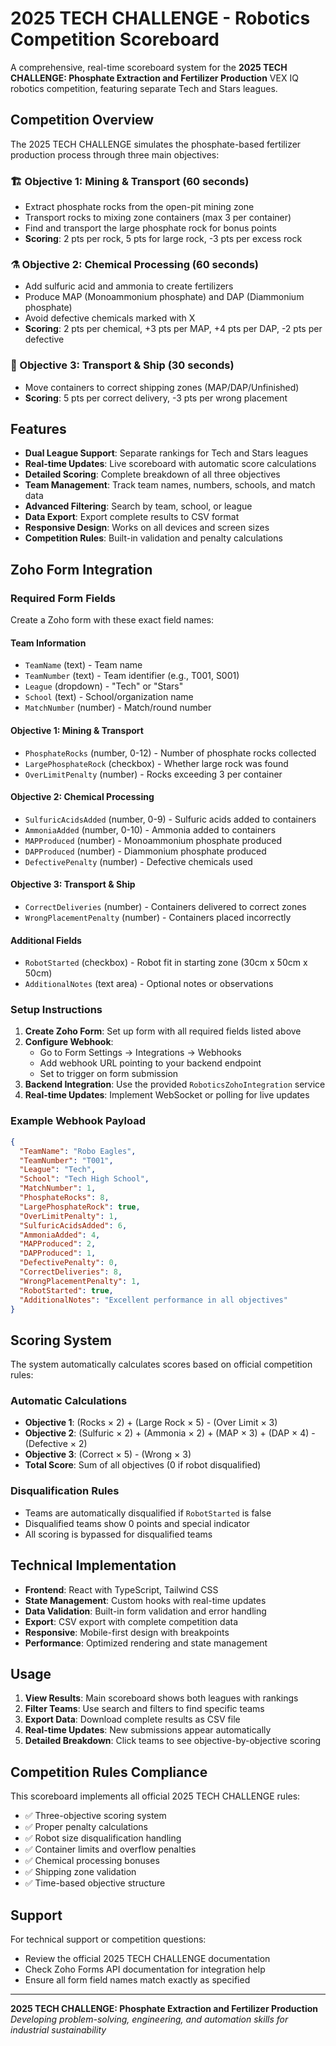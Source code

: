 # 2025 TECH CHALLENGE - Robotics Competition Scoreboard

A comprehensive, real-time scoreboard system for the **2025 TECH CHALLENGE: Phosphate Extraction and Fertilizer Production** VEX IQ robotics competition, featuring separate Tech and Stars leagues.

## Competition Overview

The 2025 TECH CHALLENGE simulates the phosphate-based fertilizer production process through three main objectives:

### 🏗️ Objective 1: Mining & Transport (60 seconds)
- Extract phosphate rocks from the open-pit mining zone
- Transport rocks to mixing zone containers (max 3 per container)
- Find and transport the large phosphate rock for bonus points
- **Scoring**: 2 pts per rock, 5 pts for large rock, -3 pts per excess rock

### ⚗️ Objective 2: Chemical Processing (60 seconds)
- Add sulfuric acid and ammonia to create fertilizers
- Produce MAP (Monoammonium phosphate) and DAP (Diammonium phosphate)
- Avoid defective chemicals marked with X
- **Scoring**: 2 pts per chemical, +3 pts per MAP, +4 pts per DAP, -2 pts per defective

### 🚚 Objective 3: Transport & Ship (30 seconds)
- Move containers to correct shipping zones (MAP/DAP/Unfinished)
- **Scoring**: 5 pts per correct delivery, -3 pts per wrong placement

## Features

- **Dual League Support**: Separate rankings for Tech and Stars leagues
- **Real-time Updates**: Live scoreboard with automatic score calculations
- **Detailed Scoring**: Complete breakdown of all three objectives
- **Team Management**: Track team names, numbers, schools, and match data
- **Advanced Filtering**: Search by team, school, or league
- **Data Export**: Export complete results to CSV format
- **Responsive Design**: Works on all devices and screen sizes
- **Competition Rules**: Built-in validation and penalty calculations

## Zoho Form Integration

### Required Form Fields

Create a Zoho form with these exact field names:

#### Team Information
- `TeamName` (text) - Team name
- `TeamNumber` (text) - Team identifier (e.g., T001, S001)
- `League` (dropdown) - "Tech" or "Stars"
- `School` (text) - School/organization name
- `MatchNumber` (number) - Match/round number

#### Objective 1: Mining & Transport
- `PhosphateRocks` (number, 0-12) - Number of phosphate rocks collected
- `LargePhosphateRock` (checkbox) - Whether large rock was found
- `OverLimitPenalty` (number) - Rocks exceeding 3 per container

#### Objective 2: Chemical Processing
- `SulfuricAcidsAdded` (number, 0-9) - Sulfuric acids added to containers
- `AmmoniaAdded` (number, 0-10) - Ammonia added to containers
- `MAPProduced` (number) - Monoammonium phosphate produced
- `DAPProduced` (number) - Diammonium phosphate produced
- `DefectivePenalty` (number) - Defective chemicals used

#### Objective 3: Transport & Ship
- `CorrectDeliveries` (number) - Containers delivered to correct zones
- `WrongPlacementPenalty` (number) - Containers placed incorrectly

#### Additional Fields
- `RobotStarted` (checkbox) - Robot fit in starting zone (30cm x 50cm x 50cm)
- `AdditionalNotes` (text area) - Optional notes or observations

### Setup Instructions

1. **Create Zoho Form**: Set up form with all required fields listed above
2. **Configure Webhook**: 
   - Go to Form Settings → Integrations → Webhooks
   - Add webhook URL pointing to your backend endpoint
   - Set to trigger on form submission
3. **Backend Integration**: Use the provided `RoboticsZohoIntegration` service
4. **Real-time Updates**: Implement WebSocket or polling for live updates

### Example Webhook Payload

```json
{
  "TeamName": "Robo Eagles",
  "TeamNumber": "T001",
  "League": "Tech",
  "School": "Tech High School",
  "MatchNumber": 1,
  "PhosphateRocks": 8,
  "LargePhosphateRock": true,
  "OverLimitPenalty": 1,
  "SulfuricAcidsAdded": 6,
  "AmmoniaAdded": 4,
  "MAPProduced": 2,
  "DAPProduced": 1,
  "DefectivePenalty": 0,
  "CorrectDeliveries": 8,
  "WrongPlacementPenalty": 1,
  "RobotStarted": true,
  "AdditionalNotes": "Excellent performance in all objectives"
}
```

## Scoring System

The system automatically calculates scores based on official competition rules:

### Automatic Calculations
- **Objective 1**: (Rocks × 2) + (Large Rock × 5) - (Over Limit × 3)
- **Objective 2**: (Sulfuric × 2) + (Ammonia × 2) + (MAP × 3) + (DAP × 4) - (Defective × 2)
- **Objective 3**: (Correct × 5) - (Wrong × 3)
- **Total Score**: Sum of all objectives (0 if robot disqualified)

### Disqualification Rules
- Teams are automatically disqualified if `RobotStarted` is false
- Disqualified teams show 0 points and special indicator
- All scoring is bypassed for disqualified teams

## Technical Implementation

- **Frontend**: React with TypeScript, Tailwind CSS
- **State Management**: Custom hooks with real-time updates
- **Data Validation**: Built-in form validation and error handling
- **Export**: CSV export with complete competition data
- **Responsive**: Mobile-first design with breakpoints
- **Performance**: Optimized rendering and state management

## Usage

1. **View Results**: Main scoreboard shows both leagues with rankings
2. **Filter Teams**: Use search and filters to find specific teams
3. **Export Data**: Download complete results as CSV file
4. **Real-time Updates**: New submissions appear automatically
5. **Detailed Breakdown**: Click teams to see objective-by-objective scoring

## Competition Rules Compliance

This scoreboard implements all official 2025 TECH CHALLENGE rules:

- ✅ Three-objective scoring system
- ✅ Proper penalty calculations
- ✅ Robot size disqualification handling
- ✅ Container limits and overflow penalties
- ✅ Chemical processing bonuses
- ✅ Shipping zone validation
- ✅ Time-based objective structure

## Support

For technical support or competition questions:
- Review the official 2025 TECH CHALLENGE documentation
- Check Zoho Forms API documentation for integration help
- Ensure all form field names match exactly as specified

---

**2025 TECH CHALLENGE: Phosphate Extraction and Fertilizer Production**  
*Developing problem-solving, engineering, and automation skills for industrial sustainability*